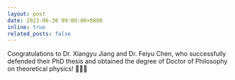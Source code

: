 ```yaml
---
layout: post
date: 2023-06-30 09:00:00+0800
inline: true
related_posts: false
---
```


Congratulations to Dr. Xiangyu Jiang and Dr. Feiyu Chen, who successfully defended their PhD thesis and obtained the degree of Doctor of Philosophy on theoretical physics! :tada::tada::tada: